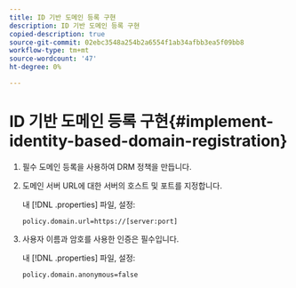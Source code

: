 ```yaml
---
title: ID 기반 도메인 등록 구현
description: ID 기반 도메인 등록 구현
copied-description: true
source-git-commit: 02ebc3548a254b2a6554f1ab34afbb3ea5f09bb8
workflow-type: tm+mt
source-wordcount: '47'
ht-degree: 0%

---
```


# ID 기반 도메인 등록 구현{#implement-identity-based-domain-registration}

1. 필수 도메인 등록을 사용하여 DRM 정책을 만듭니다.
1. 도메인 서버 URL에 대한 서버의 호스트 및 포트를 지정합니다.

   내 [!DNL .properties] 파일, 설정:

   ```
   policy.domain.url=https://[server:port] 
   ```

1. 사용자 이름과 암호를 사용한 인증은 필수입니다.

   내 [!DNL .properties] 파일, 설정:

   ```
   policy.domain.anonymous=false 
   ```
